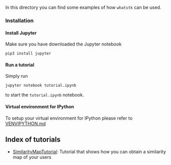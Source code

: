 In this directory you can find some examples of how `whatstk` can be used.

### Installation

#### Install Jupyter

Make sure you have downloaded the Jupyter notebook

`pip3 install jupyter`

#### Run a tutorial

Simply run

`jupyter notebook tutorial.ipynb`

to start the `tutorial.ipynb` notebook.

#### Virtual environment for IPython

To setup your virtual environment for IPython please refer to [VENVIPYTHON.md](VENVIPYTHON.md)


## Index of tutorials

- [SimilarityMapTutorial](SimilarityMapTutorial.ipynb): Tutorial that shows how you can obtain a similarity map of your users


